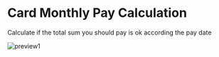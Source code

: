 # Card Monthly Pay Calculation
Calculate if the total sum you should pay is ok according the pay date

![preview1](https://i.ibb.co/0sW3yzs/aad.png)
